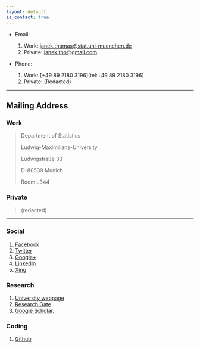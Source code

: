 ```yaml
---
layout: default
is_contact: true
---
```


* Email:
    1. Work: [janek.thomas@stat.uni-muenchen.de](mailto:janek.thomas@stat.uni-muenchen.de)
    2. Private: [janek.tho@gmail.com](mailto:janek.tho@gmail.com)

* Phone:
    1. Work: [+49 89 2180 3196](tel:+49 89 2180 3196)
    2. Private: (Redacted)

---

## Mailing Address

### Work
> Department of Statistics
>
> Ludwig-Maximilians-University
>
> Ludwigstraße 33
>
> D-80539 Munich
>
> Room L344

### Private
> (redacted)

---

### Social

1. [Facebook](https://www.facebook.com/janekth)
2. [Twitter](https://twitter.com/ThomasJanek)
3. [Google+](https://plus.google.com/u/0/112230220060401454819)
4. [LinkedIn](https://www.linkedin.com/in/thomasjanek/)
5. [Xing](https://www.xing.com/profile/Janek_Thomas?sc_o=mxb_p)

### Research

1. [University webpage](http://www.compstat.statistik.uni-muenchen.de/people/thomas/)
2. [Research Gate](https://www.researchgate.net/profile/Janek_Thomas)
3. [Google Scholar](https://scholar.google.de/citations?user=K4_Y1z4AAAAJ&hl=en).

### Coding

1. [Github](https://github.com/ja-thomas)
